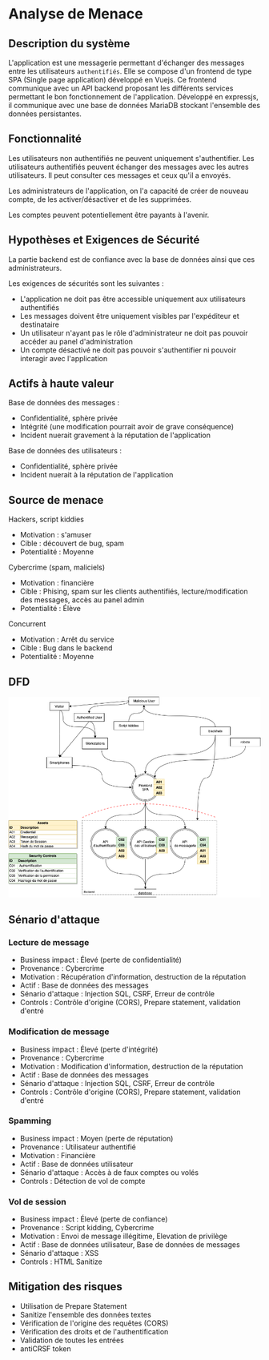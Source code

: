 # Analyse de Menace

## Description du système

L'application est une messagerie permettant d'échanger des messages entre les utilisateurs `authentifiés`.
Elle se compose d'un frontend de type SPA (Single page application) développé en Vuejs.
Ce frontend communique avec un API backend proposant les différents services permettant le bon fonctionnement de l'application.
Développé en expressjs, il communique avec une base de données MariaDB stockant l'ensemble des données persistantes.

## Fonctionnalité

Les utilisateurs non authentifiés ne peuvent uniquement s'authentifier.
Les utilisateurs authentifiés peuvent échanger des messages avec les autres utilisateurs.
Il peut consulter ces messages et ceux qu'il a envoyés.

Les administrateurs de l'application, on l'a capacité de créer de nouveau compte, de les activer/désactiver et de les supprimées.

Les comptes peuvent potentiellement être payants à l'avenir.

## Hypothèses et Exigences de Sécurité

La partie backend est de confiance avec la base de données ainsi que ces administrateurs.

Les exigences de sécurités sont les suivantes :
- L'application ne doit pas être accessible uniquement aux utilisateurs authentifiés
- Les messages doivent être uniquement visibles par l'expéditeur et destinataire
- Un utilisateur n'ayant pas le rôle d'administrateur ne doit pas pouvoir accéder au panel d'administration
- Un compte désactivé ne doit pas pouvoir s'authentifier ni pouvoir interagir avec l'application

## Actifs à haute valeur

Base de données des messages :
- Confidentialité, sphère privée
- Intégrité (une modification pourrait avoir de grave conséquence)
- Incident nuerait gravement à la réputation de l'application

Base de données des utilisateurs :
- Confidentialité, sphère privée
- Incident nuerait à la réputation de l'application

## Source de menace

Hackers, script kiddies
- Motivation : s'amuser
- Cible : découvert de bug, spam
- Potentialité : Moyenne

Cybercrime (spam, maliciels)
- Motivation : financière
- Cible : Phising, spam sur les clients authentifiés, lecture/modification des messages, accès au panel admin
- Potentialité : Élève

Concurrent
- Motivation : Arrêt du service
- Cible : Bug dans le backend
- Potentialité : Moyenne

## DFD

![DFD](./assets/images/DFD.png)

## Sénario d'attaque

### Lecture de message
- Business impact : Élevé (perte de confidentialité)
- Provenance : Cybercrime
- Motivation : Récupération d'information, destruction de la réputation
- Actif : Base de données des messages
- Sénario d'attaque : Injection SQL, CSRF, Erreur de contrôle
- Controls : Contrôle d'origine (CORS), Prepare statement, validation d'entré

### Modification de message
- Business impact : Élevé (perte d'intégrité)
- Provenance : Cybercrime
- Motivation : Modification d'information, destruction de la réputation
- Actif : Base de données des messages
- Sénario d'attaque : Injection SQL, CSRF, Erreur de contrôle
- Controls : Contrôle d'origine (CORS), Prepare statement, validation d'entré

### Spamming
- Business impact : Moyen (perte de réputation)
- Provenance : Utilisateur authentifié
- Motivation : Financière
- Actif : Base de données utilisateur
- Sénario d'attaque : Accès à de faux comptes ou volés
- Controls : Détection de vol de compte

### Vol de session
- Business impact : Élevé (perte de confiance)
- Provenance : Script kidding, Cybercrime
- Motivation : Envoi de message illégitime, Elevation de privilège
- Actif : Base de données utilisateur, Base de données de messages
- Sénario d'attaque : XSS
- Controls : HTML Sanitize

## Mitigation des risques

- Utilisation de Prepare Statement
- Sanitize l'ensemble des données textes
- Vérification de l'origine des requêtes (CORS)
- Vérification des droits et de l'authentification
- Validation de toutes les entrées
- antiCRSF token
